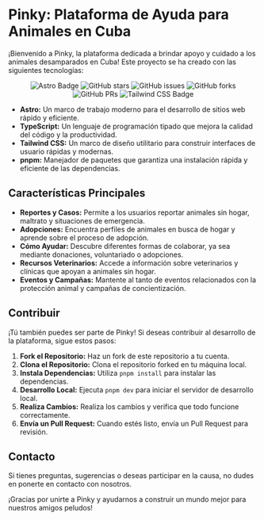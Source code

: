 # Pinky: Plataforma de Ayuda para Animales en Cuba

¡Bienvenido a Pinky, la plataforma dedicada a brindar apoyo y cuidado a los animales desamparados en Cuba! Este proyecto se ha creado con las siguientes tecnologías:

<div align="center">

![Astro Badge](https://img.shields.io/badge/Astro-BC52EE?logo=astro&logoColor=fff&style=flat)
![GitHub stars](https://img.shields.io/github.com/osvalod9007/pinky-org-web)
![GitHub issues](https://img.shields.io/github.com/osvalod9007/pinky-org-web)
![GitHub forks](https://img.shields.io/github.com/osvalod9007/pinky-org-web)
![GitHub PRs](https://img.shields.io/github.com/osvalod9007/pinky-org-web)
![Tailwind CSS Badge](https://img.shields.io/badge/Tailwind%20CSS-06B6D4?logo=tailwindcss&logoColor=fff&style=flat)

</div>

- **Astro:** Un marco de trabajo moderno para el desarrollo de sitios web rápido y eficiente.
- **TypeScript:** Un lenguaje de programación tipado que mejora la calidad del código y la productividad.
- **Tailwind CSS:** Un marco de diseño utilitario para construir interfaces de usuario rápidas y modernas.
- **pnpm:** Manejador de paquetes que garantiza una instalación rápida y eficiente de las dependencias.

## Características Principales

- **Reportes y Casos:** Permite a los usuarios reportar animales sin hogar, maltrato y situaciones de emergencia.
- **Adopciones:** Encuentra perfiles de animales en busca de hogar y aprende sobre el proceso de adopción.
- **Cómo Ayudar:** Descubre diferentes formas de colaborar, ya sea mediante donaciones, voluntariado o adopciones.
- **Recursos Veterinarios:** Accede a información sobre veterinarios y clínicas que apoyan a animales sin hogar.
- **Eventos y Campañas:** Mantente al tanto de eventos relacionados con la protección animal y campañas de concientización.

## Contribuir

¡Tú también puedes ser parte de Pinky! Si deseas contribuir al desarrollo de la plataforma, sigue estos pasos:

1. **Fork el Repositorio:** Haz un fork de este repositorio a tu cuenta.
2. **Clona el Repositorio:** Clona el repositorio forked en tu máquina local.
3. **Instala Dependencias:** Utiliza `pnpm install` para instalar las dependencias.
4. **Desarrollo Local:** Ejecuta `pnpm dev` para iniciar el servidor de desarrollo local.
5. **Realiza Cambios:** Realiza los cambios y verifica que todo funcione correctamente.
6. **Envía un Pull Request:** Cuando estés listo, envía un Pull Request para revisión.

## Contacto

Si tienes preguntas, sugerencias o deseas participar en la causa, no dudes en ponerte en contacto con nosotros.

¡Gracias por unirte a Pinky y ayudarnos a construir un mundo mejor para nuestros amigos peludos!
